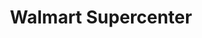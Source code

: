 ---
title: "Walmart Supercenter"
url: /meridian/walmart-supercenter-north-ten-mile-road/
shop: supermarket
---
